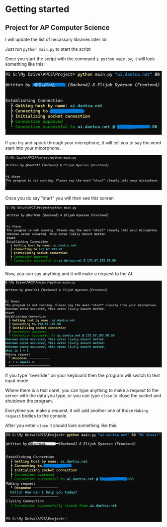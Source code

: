 # Getting started
## Project for AP Computer Science
I will update the list of necassary libraries later lol.

Just run `python main.py` to start the script

Once you start the script with the command `$ python main.py`, it will look something like this:

![python main.py](image1.png)

If you try and speak through your microphone, it will tell you to say the word start into your micorphone.

![not running weirdo](image-2.png)

Once you do say "start" you will then see this screen

![alt text](image-3.png)

Now, you can say anything and it will make a request to the AI.

![alt text](image-4.png)

If you type "override" on your keyboard then the program will switch to text input mode.

Where there is a text caret, you can type anything to make a request to the server with the data you type, or you can type `close` to close the socket and shutdown the program.

Everytime you make a request, it will add another one of those `Making request` bodies to the console.

After you enter `close` it should look something like this:

![close](image-1.png)